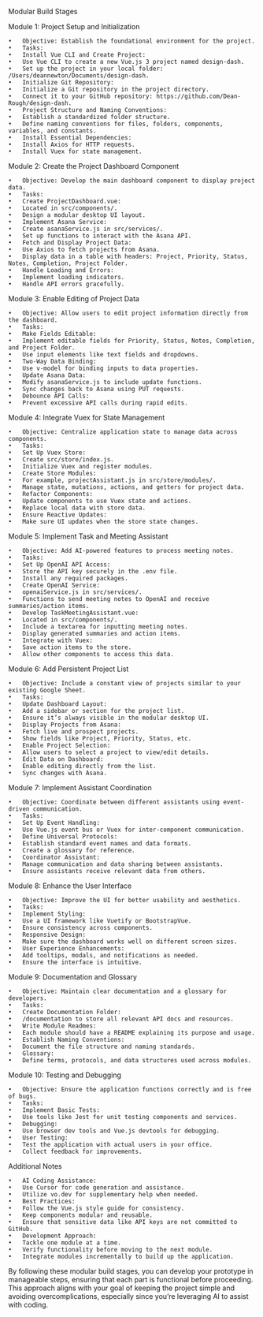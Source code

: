 Modular Build Stages

Module 1: Project Setup and Initialization

	•	Objective: Establish the foundational environment for the project.
	•	Tasks:
	•	Install Vue CLI and Create Project:
	•	Use Vue CLI to create a new Vue.js 3 project named design-dash.
	•	Set up the project in your local folder: /Users/deannewton/Documents/design-dash.
	•	Initialize Git Repository:
	•	Initialize a Git repository in the project directory.
	•	Connect it to your GitHub repository: https://github.com/Dean-Rough/design-dash.
	•	Project Structure and Naming Conventions:
	•	Establish a standardized folder structure.
	•	Define naming conventions for files, folders, components, variables, and constants.
	•	Install Essential Dependencies:
	•	Install Axios for HTTP requests.
	•	Install Vuex for state management.

Module 2: Create the Project Dashboard Component

	•	Objective: Develop the main dashboard component to display project data.
	•	Tasks:
	•	Create ProjectDashboard.vue:
	•	Located in src/components/.
	•	Design a modular desktop UI layout.
	•	Implement Asana Service:
	•	Create asanaService.js in src/services/.
	•	Set up functions to interact with the Asana API.
	•	Fetch and Display Project Data:
	•	Use Axios to fetch projects from Asana.
	•	Display data in a table with headers: Project, Priority, Status, Notes, Completion, Project Folder.
	•	Handle Loading and Errors:
	•	Implement loading indicators.
	•	Handle API errors gracefully.

Module 3: Enable Editing of Project Data

	•	Objective: Allow users to edit project information directly from the dashboard.
	•	Tasks:
	•	Make Fields Editable:
	•	Implement editable fields for Priority, Status, Notes, Completion, and Project Folder.
	•	Use input elements like text fields and dropdowns.
	•	Two-Way Data Binding:
	•	Use v-model for binding inputs to data properties.
	•	Update Asana Data:
	•	Modify asanaService.js to include update functions.
	•	Sync changes back to Asana using PUT requests.
	•	Debounce API Calls:
	•	Prevent excessive API calls during rapid edits.

Module 4: Integrate Vuex for State Management

	•	Objective: Centralize application state to manage data across components.
	•	Tasks:
	•	Set Up Vuex Store:
	•	Create src/store/index.js.
	•	Initialize Vuex and register modules.
	•	Create Store Modules:
	•	For example, projectAssistant.js in src/store/modules/.
	•	Manage state, mutations, actions, and getters for project data.
	•	Refactor Components:
	•	Update components to use Vuex state and actions.
	•	Replace local data with store data.
	•	Ensure Reactive Updates:
	•	Make sure UI updates when the store state changes.

Module 5: Implement Task and Meeting Assistant

	•	Objective: Add AI-powered features to process meeting notes.
	•	Tasks:
	•	Set Up OpenAI API Access:
	•	Store the API key securely in the .env file.
	•	Install any required packages.
	•	Create OpenAI Service:
	•	openaiService.js in src/services/.
	•	Functions to send meeting notes to OpenAI and receive summaries/action items.
	•	Develop TaskMeetingAssistant.vue:
	•	Located in src/components/.
	•	Include a textarea for inputting meeting notes.
	•	Display generated summaries and action items.
	•	Integrate with Vuex:
	•	Save action items to the store.
	•	Allow other components to access this data.

Module 6: Add Persistent Project List

	•	Objective: Include a constant view of projects similar to your existing Google Sheet.
	•	Tasks:
	•	Update Dashboard Layout:
	•	Add a sidebar or section for the project list.
	•	Ensure it’s always visible in the modular desktop UI.
	•	Display Projects from Asana:
	•	Fetch live and prospect projects.
	•	Show fields like Project, Priority, Status, etc.
	•	Enable Project Selection:
	•	Allow users to select a project to view/edit details.
	•	Edit Data on Dashboard:
	•	Enable editing directly from the list.
	•	Sync changes with Asana.

Module 7: Implement Assistant Coordination

	•	Objective: Coordinate between different assistants using event-driven communication.
	•	Tasks:
	•	Set Up Event Handling:
	•	Use Vue.js event bus or Vuex for inter-component communication.
	•	Define Universal Protocols:
	•	Establish standard event names and data formats.
	•	Create a glossary for reference.
	•	Coordinator Assistant:
	•	Manage communication and data sharing between assistants.
	•	Ensure assistants receive relevant data from others.

Module 8: Enhance the User Interface

	•	Objective: Improve the UI for better usability and aesthetics.
	•	Tasks:
	•	Implement Styling:
	•	Use a UI framework like Vuetify or BootstrapVue.
	•	Ensure consistency across components.
	•	Responsive Design:
	•	Make sure the dashboard works well on different screen sizes.
	•	User Experience Enhancements:
	•	Add tooltips, modals, and notifications as needed.
	•	Ensure the interface is intuitive.

Module 9: Documentation and Glossary

	•	Objective: Maintain clear documentation and a glossary for developers.
	•	Tasks:
	•	Create Documentation Folder:
	•	/documentation to store all relevant API docs and resources.
	•	Write Module Readmes:
	•	Each module should have a README explaining its purpose and usage.
	•	Establish Naming Conventions:
	•	Document the file structure and naming standards.
	•	Glossary:
	•	Define terms, protocols, and data structures used across modules.

Module 10: Testing and Debugging

	•	Objective: Ensure the application functions correctly and is free of bugs.
	•	Tasks:
	•	Implement Basic Tests:
	•	Use tools like Jest for unit testing components and services.
	•	Debugging:
	•	Use browser dev tools and Vue.js devtools for debugging.
	•	User Testing:
	•	Test the application with actual users in your office.
	•	Collect feedback for improvements.

Additional Notes

	•	AI Coding Assistance:
	•	Use Cursor for code generation and assistance.
	•	Utilize vo.dev for supplementary help when needed.
	•	Best Practices:
	•	Follow the Vue.js style guide for consistency.
	•	Keep components modular and reusable.
	•	Ensure that sensitive data like API keys are not committed to GitHub.
	•	Development Approach:
	•	Tackle one module at a time.
	•	Verify functionality before moving to the next module.
	•	Integrate modules incrementally to build up the application.

By following these modular build stages, you can develop your prototype in manageable steps, ensuring that each part is functional before proceeding. This approach aligns with your goal of keeping the project simple and avoiding overcomplications, especially since you’re leveraging AI to assist with coding.